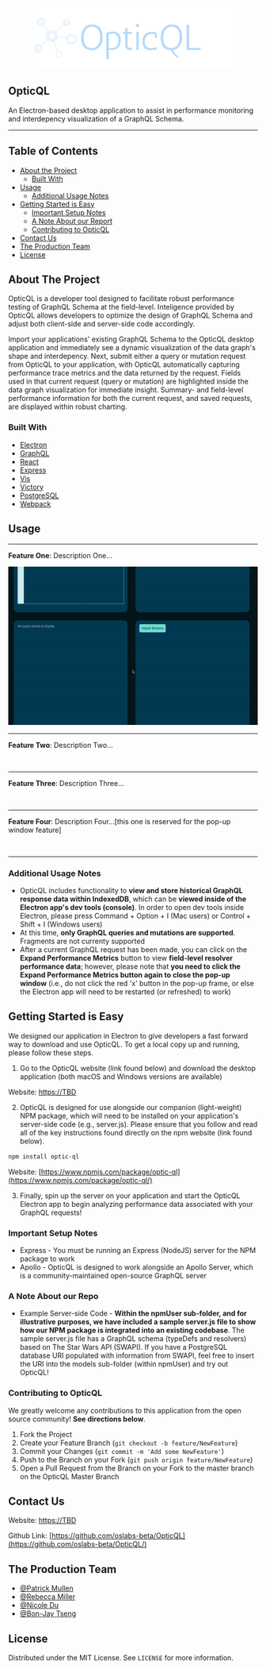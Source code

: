 <!-- PROJECT SHIELDS -->
<!--
*** I'm using markdown "reference style" links for readability.
*** Reference links are enclosed in brackets [ ] instead of parentheses ( ).
*** See the bottom of this document for the declaration of the reference variables
*** for contributors-url, forks-url, etc. This is an optional, concise syntax you may use.
*** https://www.markdownguide.org/basic-syntax/#reference-style-links
-->
<!-- PROJECT LOGO -->
<br />
<p align="center">
  <a href="https://github.com/oslabs-beta/OpticQL/">
    <img src="./production/client/logo2.png" alt="OpticQL Logo">
  </a>

## OpticQL
An Electron-based desktop application to assist in performance monitoring and interdepency visualization of a GraphQL Schema.

__________


<!-- TABLE OF CONTENTS -->
## Table of Contents

* [About the Project](#about-the-project)
  * [Built With](#built-with)
* [Usage](#usage)
  * [Additional Usage Notes](#additonal-usage-notes)
* [Getting Started is Easy](#getting-started-is-easy)
  * [Important Setup Notes](#important-setup-notes)
  * [A Note About our Report](#a-note-about-our-repo)
  * [Contributing to OpticQL](#contributing-to-opticql)
* [Contact Us](#contact-us)
* [The Production Team](#the-production-team)
* [License](#license)



<!-- ABOUT THE PROJECT -->
## About The Project

OpticQL is a developer tool designed to facilitate robust performance testing of GraphQL Schema at the field-level. Inteligence provided by OpticQL allows developers to optimize the design of GraphQL Schema and adjust both client-side and server-side code accordingly.

Import your applications' existing GraphQL Schema to the OpticQL desktop application and immediately see a dynamic visualization of the data graph's shape and interdepency. Next, submit either a query or mutation request from OpticQL to your application, with OpticQL automatically capturing performance trace metrics and the data returned by the request. Fields used in that current request (query or mutation) are highlighted inside the data graph visualization for immediate insight. Summary- and field-level performance information for both the current request, and saved requests, are displayed within robust charting.

### Built With
* [Electron](https://www.electronjs.org/)
* [GraphQL](https://graphql.org/)
* [React](https://reactjs.org/)
* [Express](https://expressjs.com/)
* [Vis](https://visjs.org/)
* [Victory](https://formidable.com/open-source/victory/)
* [PostgreSQL](https://www.postgresql.org/)
* [Webpack](https://webpack.js.org/)

<!-- USAGE EXAMPLES -->
## Usage

_______


**Feature One**: Description One... 

<img src="./readme_gifs/feature_one.gif" alt="Feature One GIF">

_______


**Feature Two**: Description Two...

<img src="" alt="">

________


**Feature Three**: Description Three...

<img src="" alt="">

_______

**Feature Four**: Description Four...[this one is reserved for the pop-up window feature]

<img src="" alt="">

_______


### Additional Usage Notes

* OpticQL includes functionality to **view and store historical GraphQL response data within IndexedDB**, which can be **viewed inside of the Electron app's dev tools (console)**. In order to open dev tools inside Electron, please press Command + Option + I (Mac users) or Control + Shift + I (Windows users)
* At this time, **only GraphQL queries and mutations are supported**. Fragments are not currenty supported
* After a current GraphQL request has been made, you can click on the **Expand Performance Metrics** button to view **field-level resolver performance data**; however, please note that **you need to click the Expand Performance Metrics button again to close the pop-up window** (i.e., do not click the red 'x' button in the pop-up frame, or else the Electron app will need to be restarted (or refreshed) to work) 

<!-- GETTING STARTED -->
## Getting Started is Easy

We designed our application in Electron to give developers a fast forward way to download and use OpticQL. To get a local copy up and running, please follow these steps.

1. Go to the OpticQL website (link found below) and download the desktop application (both macOS and Windows versions are available)

Website: [https://TBD](<!-- https://osirisdev.io/ -->)

2. OpticQL is designed for use alongside our companion (light-weight) NPM package, which will need to be installed on your application's server-side code (e.g., server.js). Please ensure that you follow and read all of the key instructions found directly on the npm website (link found below). 
```sh
npm install optic-ql
```

Website: [https://www.npmjs.com/package/optic-ql](https://www.npmjs.com/package/optic-ql/)

3. Finally, spin up the server on your application and start the OpticQL Electron app to begin analyzing performance data associated with your GraphQL requests!

### Important Setup Notes

* Express - You must be running an Express (NodeJS) server for the NPM package to work
* Apollo - OpticQL is designed to work alongside an Apollo Server, which is a community-maintained open-source GraphQL server

### A Note About our Repo

* Example Server-side Code - **Within the npmUser sub-folder, and for illustrative purposes, we have included a sample server.js file to show how our NPM package is integrated into an existing codebase**. The sample server.js file has a GraphQL schema (typeDefs and resolvers) based on The Star Wars API (SWAPI). If you have a PostgreSQL database URI populated with information from SWAPI, feel free to insert the URI into the models sub-folder (within npmUser) and try out OpticQL!

<!-- CONTRIBUTING -->
### Contributing to OpticQL

We greatly welcome any contributions to this application from the open source community! **See directions below**.

1. Fork the Project
2. Create your Feature Branch (`git checkout -b feature/NewFeature`)
3. Commit your Changes (`git commit -m 'Add some NewFeature'`)
4. Push to the Branch on your Fork (`git push origin feature/NewFeature`)
5. Open a Pull Request from the Branch on your Fork to the master branch on the OpticQL Master Branch


<!-- CONTACT -->
## Contact Us

Website: [https://TBD](<!-- https://osirisdev.io/ -->)

Github Link: [https://github.com/oslabs-beta/OpticQL](https://github.com/oslabs-beta/OpticQL/)

<!--- Authors --->
## The Production Team

* [@Patrick Mullen](https://github.com/patrick934)
* [@Rebecca Miller](https://github.com/millerreb)
* [@Nicole Du](https://github.com/Nikkkidew)
* [@Bon-Jay Tseng](https://github.com/bj-tseng)

<!-- LICENSE -->
## License

Distributed under the MIT License. See `LICENSE` for more information.
